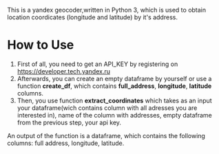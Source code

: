 This is a yandex geocoder,written in Python 3, which is used to obtain location coordicates (longitude and latitude) by it's address.
# How to Use

1. First of all, you need to get an API_KEY by registering on https://developer.tech.yandex.ru
2. Afterwards, you can create an empty dataframe by yourself or use a function __create_df__, which contains **full_address**, **longitude**, **latitude** columns.
3. Then, you use function __extract_coordinates__ which takes as an input your dataframe(wich contains column with all adresses you are interested in), name of the column with addresses, empty dataframe from the previous step, your api key.


An output of the function is a dataframe, which contains the following columns: full address, longitude, latitude.
